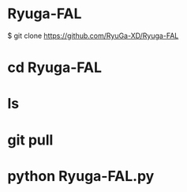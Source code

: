# Ryuga-FAL
$ git clone https://github.com/RyuGa-XD/Ryuga-FAL
# cd Ryuga-FAL
# ls
# git pull
# python Ryuga-FAL.py
